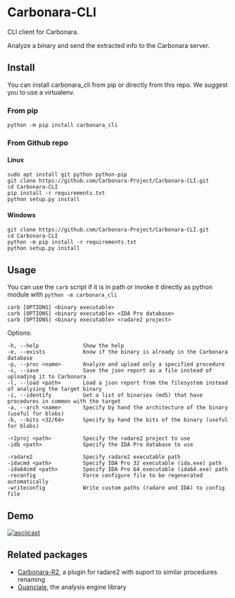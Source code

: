 # Carbonara-CLI
CLI client for Carbonara.

Analyze a binary and send the extracted info to the Carbonara server.

## Install
You can install carbonara_cli from pip or directly from this repo.
We suggest you to use a virtualenv. 

### From pip

```
python -m pip install carbonara_cli
```

### From Github repo

#### Linux
```
sudo apt install git python python-pip
git clone https://github.com/Carbonara-Project/Carbonara-CLI.git
cd Carbonara-CLI
pip install -r requirements.txt
python setup.py install
```

#### Windows
```
git clone https://github.com/Carbonara-Project/Carbonara-CLI.git
cd Carbonara-CLI
python -m pip install -r requirements.txt
python setup.py install
```

## Usage
    
You can use the `carb` script if it is in path or invoke it directly as python module with `python -m carbonara_cli`

```
carb [OPTIONS] <binary executable>
carb [OPTIONS] <binary executable> <IDA Pro database>
carb [OPTIONS] <binary executable> <radare2 project>
```
Options:
```
-h, --help              Show the help
-e, --exists            Know if the binary is already in the Carbonara database
-p, --proc <name>       Analyze and upload only a specified procedure
-s, --save              Save the json report as a file instead of uploading it to Carbonara
-l, --load <path>       Load a json report from the filesystem instead of analyzing the target binary
-i, --identify          Get a list of binaries (md5) that have procedures in common with the target
-a, --arch <name>       Specify by hand the architecture of the binary (useful for blobs)
-b, --bits <32/64>      Specify by hand the bits of the binary (useful for blobs)

-r2proj <path>          Specify the radare2 project to use
-idb <path>             Specify the IDA Pro database to use

-radare2                Specify radare2 executable path
-idacmd <path>          Specify IDA Pro 32 executable (ida.exe) path
-ida64cmd <path>        Specify IDA Pro 64 executable (ida64.exe) path
-reconfig               Force configure file to be regenerated automatically
-writeconfig            Write custom paths (radare and IDA) to config file
```

## Demo

[![asciicast](https://asciinema.org/a/ECF81EJuVWtGCqkw69sZHL3Zi.png)](https://asciinema.org/a/ECF81EJuVWtGCqkw69sZHL3Zi)

## Related packages

+ [Carbonara-R2](https://github.com/Carbonara-Project/Carbonara-R2), a plugin for radare2 with suport to similar procedures renaming
+ [Guanciale](https://github.com/Carbonara-Project/Guanciale), the analysis engine library

